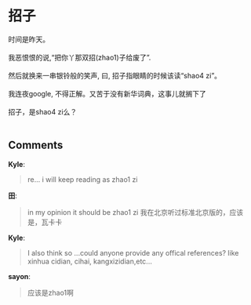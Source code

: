 # 招子

<div id="msgcns!9884D0A402622CB2!3856" class="bvMsg">时间是昨天。 <br /><br />我恶恨恨的说,“把你丫那双招(zhao1)子给废了”. <br /><br />然后就换来一串银铃般的笑声, 曰, 招子指眼睛的时候该读“shao4 zi”。<br /><br />我连夜google, 不得正解。又苦于没有新华词典，这事儿就搁下了<br />
<br />
招子，是shao4 zi么？<br /><br /></div>

## Comments

**Kyle**:
> re... i will keep reading as zhao1 zi

**田**:
> in my opinion
it should be zhao1 zi
我在北京听过标准北京版的，应该是，瓦卡卡

**Kyle**:
> I also think so ...could anyone provide any offical references? like xinhua cidian, cihai, kangxizidian,etc...

**sayon**:
> 应该是zhao1啊

